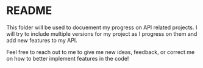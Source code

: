 # README

This folder will be used to docuement my progress on API related projects.
I will try to include multiple versions for my project as I progress on them and add new features to my API.


Feel free to reach out to me to give me new ideas, feedback, or correct me on how to better implement features in the code!
